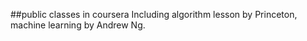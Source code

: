 ##public classes in coursera
 Including algorithm lesson by Princeton, machine learning by Andrew Ng.
